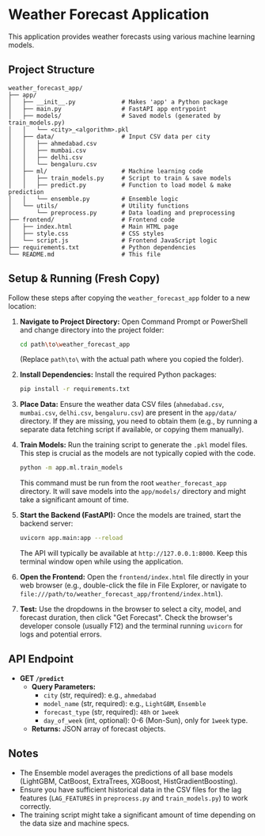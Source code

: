 # Weather Forecast Application

This application provides weather forecasts using various machine learning models.

## Project Structure

```plaintext
weather_forecast_app/
├── app/
│   ├── __init__.py             # Makes 'app' a Python package
│   ├── main.py                 # FastAPI app entrypoint
│   ├── models/                 # Saved models (generated by train_models.py)
│   │   └── <city>_<algorithm>.pkl
│   ├── data/                   # Input CSV data per city
│   │   ├── ahmedabad.csv
│   │   ├── mumbai.csv
│   │   ├── delhi.csv
│   │   └── bengaluru.csv
│   ├── ml/                     # Machine learning code
│   │   ├── train_models.py     # Script to train & save models
│   │   ├── predict.py          # Function to load model & make prediction
│   │   └── ensemble.py         # Ensemble logic
│   └── utils/                  # Utility functions
│       └── preprocess.py       # Data loading and preprocessing
├── frontend/                   # Frontend code
│   ├── index.html              # Main HTML page
│   ├── style.css               # CSS styles
│   └── script.js               # Frontend JavaScript logic
├── requirements.txt            # Python dependencies
└── README.md                   # This file
```

## Setup & Running (Fresh Copy)

Follow these steps after copying the `weather_forecast_app` folder to a new location:

1.  **Navigate to Project Directory:** Open Command Prompt or PowerShell and change directory into the project folder:
    ```bash
    cd path\to\weather_forecast_app
    ```
    (Replace `path\to\` with the actual path where you copied the folder).

2.  **Install Dependencies:** Install the required Python packages:
    ```bash
    pip install -r requirements.txt
    ```

3.  **Place Data:** Ensure the weather data CSV files (`ahmedabad.csv`, `mumbai.csv`, `delhi.csv`, `bengaluru.csv`) are present in the `app/data/` directory. If they are missing, you need to obtain them (e.g., by running a separate data fetching script if available, or copying them manually).

4.  **Train Models:** Run the training script to generate the `.pkl` model files. This step is crucial as the models are not typically copied with the code.
    ```bash
    python -m app.ml.train_models
    ```
    This command must be run from the root `weather_forecast_app` directory. It will save models into the `app/models/` directory and might take a significant amount of time.

5.  **Start the Backend (FastAPI):** Once the models are trained, start the backend server:
    ```bash
    uvicorn app.main:app --reload
    ```
    The API will typically be available at `http://127.0.0.1:8000`. Keep this terminal window open while using the application.

6.  **Open the Frontend:** Open the `frontend/index.html` file directly in your web browser (e.g., double-click the file in File Explorer, or navigate to `file:///path/to/weather_forecast_app/frontend/index.html`).

7.  **Test:** Use the dropdowns in the browser to select a city, model, and forecast duration, then click "Get Forecast". Check the browser's developer console (usually F12) and the terminal running `uvicorn` for logs and potential errors.

## API Endpoint

*   **GET `/predict`**
    *   **Query Parameters:**
        *   `city` (str, required): e.g., `ahmedabad`
        *   `model_name` (str, required): e.g., `LightGBM`, `Ensemble`
        *   `forecast_type` (str, required): `48h` or `1week`
        *   `day_of_week` (int, optional): 0-6 (Mon-Sun), only for `1week` type.
    *   **Returns:** JSON array of forecast objects.

## Notes

*   The Ensemble model averages the predictions of all base models (LightGBM, CatBoost, ExtraTrees, XGBoost, HistGradientBoosting).
*   Ensure you have sufficient historical data in the CSV files for the lag features (`LAG_FEATURES` in `preprocess.py` and `train_models.py`) to work correctly.
*   The training script might take a significant amount of time depending on the data size and machine specs.